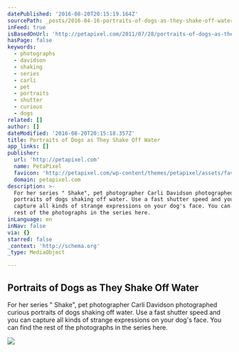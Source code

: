 ```yaml
---
datePublished: '2016-08-20T20:15:19.164Z'
sourcePath: _posts/2016-04-16-portraits-of-dogs-as-they-shake-off-water.md
inFeed: true
isBasedOnUrl: 'http://petapixel.com/2011/07/28/portraits-of-dogs-as-they-shake-off-water/'
hasPage: false
keywords:
  - photographs
  - davidson
  - shaking
  - series
  - carli
  - pet
  - portraits
  - shutter
  - curious
  - dogs
related: []
author: []
dateModified: '2016-08-20T20:15:18.357Z'
title: Portraits of Dogs as They Shake Off Water
app_links: []
publisher:
  url: 'http://petapixel.com'
  name: PetaPixel
  favicon: 'http://petapixel.com/wp-content/themes/petapixel/assets/favicon.ico'
  domain: petapixel.com
description: >-
  For her series " Shake", pet photographer Carli Davidson photographed curious
  portraits of dogs shaking off water. Use a fast shutter speed and you can
  capture all kinds of strange expressions on your dog's face. You can find the
  rest of the photographs in the series here.
inLanguage: en
inNav: false
via: {}
starred: false
_context: 'http://schema.org'
_type: MediaObject

---
```

<article style=""><h1>Portraits of Dogs as They Shake Off Water</h1><p>For her series " Shake", pet photographer Carli Davidson photographed curious portraits of dogs shaking off water. Use a fast shutter speed and you can capture all kinds of strange expressions on your dog's face. You can find the rest of the photographs in the series here.</p><img src="http://petapixel.com/assets/uploads/2011/07/dog1.jpg" /></article>